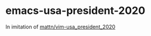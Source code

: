 # emacs-usa-president-2020
In imitation of [mattn/vim-usa_president_2020](https://github.com/mattn/vim-usa_president_2020/)
